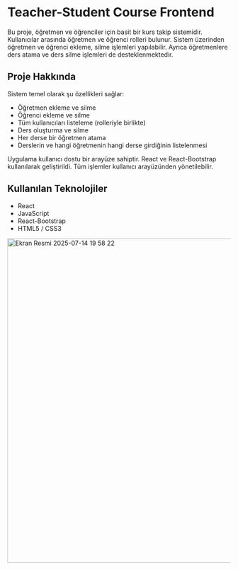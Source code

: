 # Teacher-Student Course Frontend

Bu proje, öğretmen ve öğrenciler için basit bir kurs takip sistemidir. Kullanıcılar arasında öğretmen ve öğrenci rolleri bulunur. Sistem üzerinden öğretmen ve öğrenci ekleme, silme işlemleri yapılabilir. Ayrıca öğretmenlere ders atama ve ders silme işlemleri de desteklenmektedir.

## Proje Hakkında

Sistem temel olarak şu özellikleri sağlar:

- Öğretmen ekleme ve silme
- Öğrenci ekleme ve silme
- Tüm kullanıcıları listeleme (rolleriyle birlikte)
- Ders oluşturma ve silme
- Her derse bir öğretmen atama
- Derslerin ve hangi öğretmenin hangi derse girdiğinin listelenmesi

Uygulama kullanıcı dostu bir arayüze sahiptir. React ve React-Bootstrap kullanılarak geliştirildi. Tüm işlemler kullanıcı arayüzünden yönetilebilir.

## Kullanılan Teknolojiler

- React
- JavaScript
- React-Bootstrap
- HTML5 / CSS3

<img width="1437" height="733" alt="Ekran Resmi 2025-07-14 19 58 22" src="https://github.com/user-attachments/assets/94ef58fc-150a-4529-8cc4-fc5e0ff328b8" />
